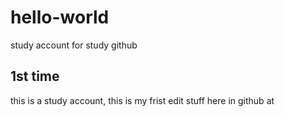 # hello-world
study account for study github
## 1st time
this is a study account, this is my frist edit stuff here in github at 
